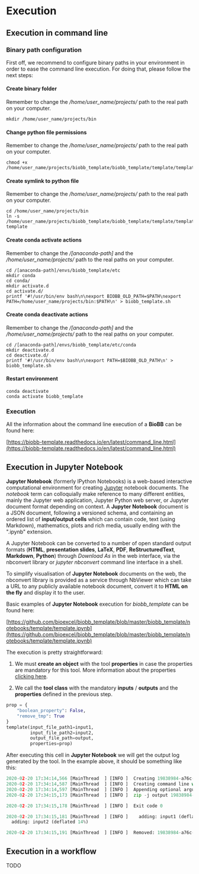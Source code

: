 # Execution

## Execution in command line

### Binary path configuration

First off, we recommend to configure binary paths in your environment in order to ease the command line execution. For doing that, please follow the next steps:

#### Create binary folder

Remember to change the */home/user_name/projects/* path to the real path on your computer.

```Shell
mkdir /home/user_name/projects/bin
```

#### Change python file permissions

Remember to change the */home/user_name/projects/* path to the real path on your computer.

```Shell
chmod +x /home/user_name/projects/biobb_template/biobb_template/template/template.py
```

#### Create symlink to python file

Remember to change the */home/user_name/projects/* path to the real path on your computer.

```Shell
cd /home/user_name/projects/bin
ln -s /home/user_name/projects/biobb_template/biobb_template/template/template.py template
```

#### Create conda activate actions

Remember to change the */[anaconda-path]* and the */home/user_name/projects/* path to the real paths on your computer.

```Shell
cd /[anaconda-path]/envs/biobb_template/etc
mkdir conda
cd conda/
mkdir activate.d
cd activate.d/
printf '#!/usr/bin/env bash\n\nexport BIOBB_OLD_PATH=$PATH\nexport PATH=/home/user_name/projects/bin:$PATH\n' > biobb_template.sh
```

#### Create conda deactivate actions

Remember to change the */[anaconda-path]* and the */home/user_name/projects/* path to the real paths on your computer.

```Shell
cd /[anaconda-path]/envs/biobb_template/etc/conda
mkdir deactivate.d
cd deactivate.d/
printf '#!/usr/bin/env bash\n\nexport PATH=$BIOBB_OLD_PATH\n' > biobb_template.sh
```

#### Restart environment

```Shell
conda deactivate
conda activate biobb_template
```

### Execution

All the information about the command line execution of a **BioBB** can be found here:

[https://biobb-template.readthedocs.io/en/latest/command_line.html](https://biobb-template.readthedocs.io/en/latest/command_line.html)

## Execution in Jupyter Notebook

**Jupyter Notebook** (formerly IPython Notebooks) is a web-based interactive computational environment for creating [Jupyter](https://jupyter.org/) notebook documents. The *notebook* term can colloquially make reference to many different entities, mainly the Jupyter web application, Jupyter Python web server, or Jupyter document format depending on context. A **Jupyter Notebook** document is a JSON document, following a versioned schema, and containing an ordered list of **input/output cells** which can contain code, text (using Markdown), mathematics, plots and rich media, usually ending with the ".ipynb" extension.

A Jupyter Notebook can be converted to a number of open standard output formats (**HTML**, **presentation slides**, **LaTeX**, **PDF**, **ReStructuredText**, **Markdown**, **Python**) through *Download As* in the web interface, via the nbconvert library or *jupyter nbconvert* command line interface in a shell.

To simplify visualisation of **Jupyter Notebook** documents on the web, the nbconvert library is provided as a service through NbViewer which can take a URL to any publicly available notebook document, convert it to **HTML on the fly** and display it to the user.

Basic examples of **Jupyter Notebook** execution for *biobb_template* can be found here:

[https://github.com/bioexcel/biobb_template/blob/master/biobb_template/notebooks/template/template.ipynb](https://github.com/bioexcel/biobb_template/blob/master/biobb_template/notebooks/template/template.ipynb)

The execution is pretty straightforward: 

1. We must **create an object** with the tool **properties** in case the properties are mandatory for this tool. More information about the properties [clicking here](https://biobb-documentation.readthedocs.io/en/latest/arguments.html#properties).

2. We call the **tool class** with the mandatory **inputs** / **outputs** and the **properties** defined in the previous step.


```python
prop = {
    "boolean_property": False,
    "remove_tmp": True
}
template(input_file_path1=input1, 
         input_file_path2=input2, 
         output_file_path=output, 
         properties=prop)
```

After executing this cell in **Jupyter Notebook** we will get the output log generated by the tool. In the example above, it should be something like this:


```python
2020-02-20 17:34:14,566 [MainThread  ] [INFO ]  Creating 19838984-a76c-401e-9226-4a814268391c temporary folder
2020-02-20 17:34:14,587 [MainThread  ] [INFO ]  Creating command line with instructions and required arguments
2020-02-20 17:34:14,597 [MainThread  ] [INFO ]  Appending optional argument to command line
2020-02-20 17:34:15,173 [MainThread  ] [INFO ]  zip -j output 19838984-a76c-401e-9226-4a814268391c/input1 19838984-a76c-401e-9226-4a814268391c/input2

2020-02-20 17:34:15,178 [MainThread  ] [INFO ]  Exit code 0

2020-02-20 17:34:15,181 [MainThread  ] [INFO ]    adding: input1 (deflated 87%)
  adding: input2 (deflated 14%)

2020-02-20 17:34:15,191 [MainThread  ] [INFO ]  Removed: 19838984-a76c-401e-9226-4a814268391c
```

## Execution in a workflow

TODO
